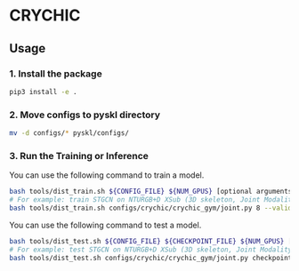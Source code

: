 # CRYCHIC

## Usage

### 1. Install the package

```bash
pip3 install -e .
```

### 2. Move configs to pyskl directory

```bash
mv -d configs/* pyskl/configs/
```

### 3. Run the Training or Inference

You can use the following command to train a model.

```bash
bash tools/dist_train.sh ${CONFIG_FILE} ${NUM_GPUS} [optional arguments]
# For example: train STGCN on NTURGB+D XSub (3D skeleton, Joint Modality) with 8 GPUs, with validation, with PYSKL practice, and test the last and the best (with best validation metric) checkpoint.
bash tools/dist_train.sh configs/crychic/crychic_gym/joint.py 8 --validate --test-last --test-best
```

You can use the following command to test a model.

```bash
bash tools/dist_test.sh ${CONFIG_FILE} ${CHECKPOINT_FILE} ${NUM_GPUS} [optional arguments]
# For example: test STGCN on NTURGB+D XSub (3D skeleton, Joint Modality) with metrics `top_k_accuracy`, and dump the result to `result.pkl`.
bash tools/dist_test.sh configs/crychic/crychic_gym/joint.py checkpoints/SOME_CHECKPOINT.pth 8 --eval top_k_accuracy --out result.pkl
```